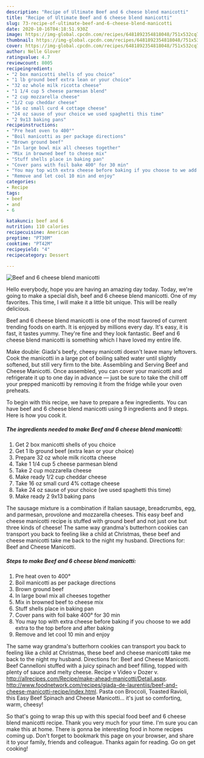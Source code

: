 ```yaml
---
description: "Recipe of Ultimate Beef and 6 cheese blend manicotti"
title: "Recipe of Ultimate Beef and 6 cheese blend manicotti"
slug: 73-recipe-of-ultimate-beef-and-6-cheese-blend-manicotti
date: 2020-10-16T04:18:51.930Z
image: https://img-global.cpcdn.com/recipes/6481892354818048/751x532cq70/beef-and-6-cheese-blend-manicotti-recipe-main-photo.jpg
thumbnail: https://img-global.cpcdn.com/recipes/6481892354818048/751x532cq70/beef-and-6-cheese-blend-manicotti-recipe-main-photo.jpg
cover: https://img-global.cpcdn.com/recipes/6481892354818048/751x532cq70/beef-and-6-cheese-blend-manicotti-recipe-main-photo.jpg
author: Nelle Glover
ratingvalue: 4.7
reviewcount: 8005
recipeingredient:
- "2 box manicotti shells of you choice"
- "1 lb ground beef extra lean or your choice"
- "32 oz whole milk ricotta cheese"
- "1 1/4 cup 5 cheese parmesan blend"
- "2 cup mozzarella cheese"
- "1/2 cup cheddar cheese"
- "16 oz small curd 4 cottage cheese"
- "24 oz sause of your choice we used spaghetti this time"
- "2 9x13 baking pans"
recipeinstructions:
- "Pre heat oven to 400°"
- "Boil manicotti as per package directions"
- "Brown ground beef"
- "In large bowl mix all cheeses together"
- "Mix in browned beef to cheese mix"
- "Stuff shells place in baking pan"
- "Cover pans with foil bake 400° for 30 min"
- "You may top with extra cheese before baking if you choose to we add extra to the top before and after baking"
- "Remove and let cool 10 min and enjoy"
categories:
- Recipe
tags:
- beef
- and
- 6

katakunci: beef and 6 
nutrition: 110 calories
recipecuisine: American
preptime: "PT30M"
cooktime: "PT42M"
recipeyield: "4"
recipecategory: Dessert

---
```



![Beef and 6 cheese blend manicotti](https://img-global.cpcdn.com/recipes/6481892354818048/751x532cq70/beef-and-6-cheese-blend-manicotti-recipe-main-photo.jpg)

Hello everybody, hope you are having an amazing day today. Today, we're going to make a special dish, beef and 6 cheese blend manicotti. One of my favorites. This time, I will make it a little bit unique. This will be really delicious.

Beef and 6 cheese blend manicotti is one of the most favored of current trending foods on earth. It is enjoyed by millions every day. It's easy, it is fast, it tastes yummy. They're fine and they look fantastic. Beef and 6 cheese blend manicotti is something which I have loved my entire life.

Make double: Giada&#39;s beefy, cheesy manicotti doesn&#39;t leave many leftovers. Cook the manicotti in a large pot of boiling salted water until slightly softened, but still very firm to the bite. Assembling and Serving Beef and Cheese Manicotti. Once assembled, you can cover your manicotti and refrigerate it up to one day in advance — just be sure to take the chill off your prepped manicotti by removing it from the fridge while your oven preheats.


To begin with this recipe, we have to prepare a few ingredients. You can have beef and 6 cheese blend manicotti using 9 ingredients and 9 steps. Here is how you cook it.

<!--inarticleads1-->

##### The ingredients needed to make Beef and 6 cheese blend manicotti:

1. Get 2 box manicotti shells of you choice
1. Get 1 lb ground beef (extra lean or your choice)
1. Prepare 32 oz whole milk ricotta cheese
1. Take 1 1/4 cup 5 cheese parmesan blend
1. Take 2 cup mozzarella cheese
1. Make ready 1/2 cup cheddar cheese
1. Take 16 oz small curd 4% cottage cheese
1. Take 24 oz sause of your choice (we used spaghetti this time)
1. Make ready 2 9x13 baking pans


The sausage mixture is a combination if Italian sausage, breadcrumbs, egg, and parmesan, provolone and mozzarella cheeses. This easy beef and cheese manicotti recipe is stuffed with ground beef and not just one but three kinds of cheese! The same way grandma&#39;s butterhorn cookies can transport you back to feeling like a child at Christmas, these beef and cheese manicotti take me back to the night my husband. Directions for: Beef and Cheese Manicotti. 

<!--inarticleads2-->

##### Steps to make Beef and 6 cheese blend manicotti:

1. Pre heat oven to 400°
1. Boil manicotti as per package directions
1. Brown ground beef
1. In large bowl mix all cheeses together
1. Mix in browned beef to cheese mix
1. Stuff shells place in baking pan
1. Cover pans with foil bake 400° for 30 min
1. You may top with extra cheese before baking if you choose to we add extra to the top before and after baking
1. Remove and let cool 10 min and enjoy


The same way grandma&#39;s butterhorn cookies can transport you back to feeling like a child at Christmas, these beef and cheese manicotti take me back to the night my husband. Directions for: Beef and Cheese Manicotti. Beef Cannelloni stuffed with a juicy spinach and beef filling, topped with plenty of sauce and melty cheese. Recipe v Video v Dozer v. http://allrecipes.com/Recipe/make-ahead-manicotti/Detail.aspx. http://www.foodnetwork.com/recipes/giada-de-laurentiis/beef-and-cheese-manicotti-recipe/index.html. Pasta con Broccoli, Toasted Ravioli, this Easy Beef Spinach and Cheese Manicotti… it&#39;s just so comforting, warm, cheesy! 

So that's going to wrap this up with this special food beef and 6 cheese blend manicotti recipe. Thank you very much for your time. I'm sure you can make this at home. There is gonna be interesting food in home recipes coming up. Don't forget to bookmark this page on your browser, and share it to your family, friends and colleague. Thanks again for reading. Go on get cooking!
